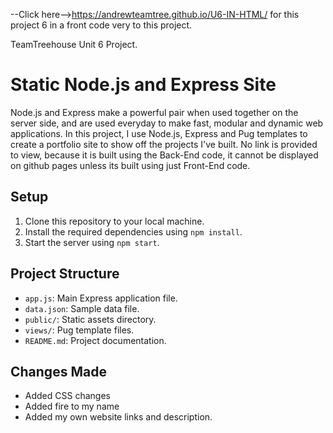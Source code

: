 --Click here-->https://andrewteamtree.github.io/U6-IN-HTML/
for this project 6 in a front code very to this project.

TeamTreehouse Unit 6 Project.

# Static Node.js and Express Site
Node.js and Express make a powerful pair when used together on the server side, and are used everyday to make fast, modular and dynamic web applications. In this project, I use Node.js, Express and Pug templates to create a portfolio site to show off the projects I've built. No link is provided to view, because it is built using the Back-End code, it cannot be displayed on github pages unless its built using just Front-End code.


## Setup

1. Clone this repository to your local machine.
2. Install the required dependencies using `npm install`.
3. Start the server using `npm start`.

## Project Structure

- `app.js`: Main Express application file.
- `data.json`: Sample data file.
- `public/`: Static assets directory.
- `views/`: Pug template files.
- `README.md`: Project documentation.

## Changes Made

- Added CSS changes
- Added fire to my name
- Added my own website links and description.

